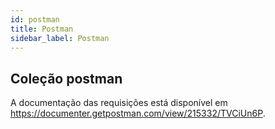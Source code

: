 ```yaml
---
id: postman
title: Postman
sidebar_label: Postman
---
```


## Coleção postman

A documentação das requisições está disponível em https://documenter.getpostman.com/view/215332/TVCiUn6P.

